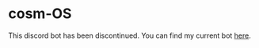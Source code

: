 # cosm-OS
This discord bot has been discontinued.
You can find my current bot [here](https://github.com/craftycodie/Alphabot).
